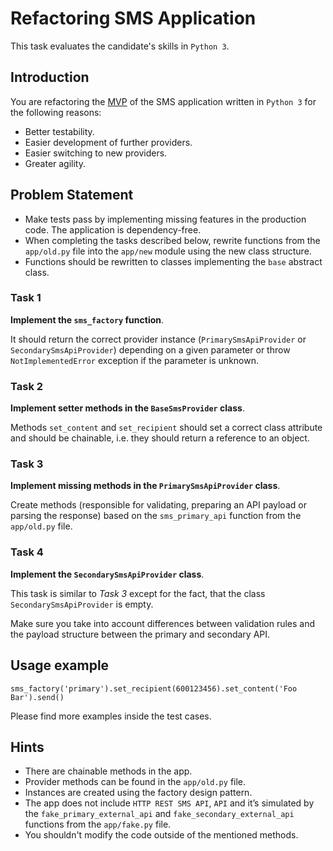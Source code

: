 # Refactoring SMS Application

This task evaluates the candidate's skills in `Python 3`.

## Introduction

You are refactoring the [MVP](https://en.wikipedia.org/wiki/Minimum_viable_product) of the SMS application written in `Python 3` for the following reasons:

  - Better testability.
  - Easier development of further providers.
  - Easier switching to new providers.
  - Greater agility.

## Problem Statement

  - Make tests pass by implementing missing features in the production code. The application is dependency-free.
  - When completing the tasks described below, rewrite functions from the `app/old.py` file into the `app/new` module using the new class structure.
  - Functions should be rewritten to classes implementing the `base` abstract class.

### Task 1

**Implement the `sms_factory` function**.

It should return the correct provider instance (`PrimarySmsApiProvider` or `SecondarySmsApiProvider`) depending on a given parameter or throw `NotImplementedError` exception if the parameter is unknown.

### Task 2

**Implement setter methods in the `BaseSmsProvider` class**.

Methods `set_content` and `set_recipient` should set a correct class attribute and should be chainable, i.e. they should return a reference to an object.

### Task 3

**Implement missing methods in the `PrimarySmsApiProvider` class**.

Create methods (responsible for validating, preparing an API payload or parsing the response) based on the `sms_primary_api` function from the `app/old.py` file.

### Task 4

**Implement the `SecondarySmsApiProvider` class**.

This task is similar to *Task 3* except for the fact, that the class `SecondarySmsApiProvider` is empty.

Make sure you take into account differences between validation rules and the payload structure between the primary and secondary API.

## Usage example

```
sms_factory('primary').set_recipient(600123456).set_content('Foo Bar').send()
```

Please find more examples inside the test cases.

## Hints

  - There are chainable methods in the app.
  - Provider methods can be found in the `app/old.py` file.
  - Instances are created using the factory design pattern.
  - The app does not include `HTTP REST SMS API`, `API` and  it’s simulated by the `fake_primary_external_api` and `fake_secondary_external_api` functions from the `app/fake.py` file.
  - You shouldn't modify the code outside of the mentioned methods.

